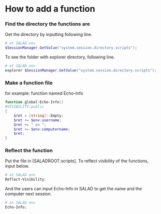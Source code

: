 # How to add a function

### Find the directory the functions are
Get the directory by inputting following line.
``` powershell
# at SALAD env
$SessionManager.GetValue("system.session.directory.scripts");
```

To see the folder with explorer directory, following line.
``` powershell
# at SALAD env
explorer $SessionManager.GetValue("system.session.directory.scripts");
```

### Make a function file
for example: function named Echo-Info

``` powershell:Echo-Info.ps1
function global:Echo-Info()
#VISIBILITY:public
{
    $ret = [string]::Empty;
    $ret += $env:username;
    $ret += " on ";
    $ret += $env:computername;
    $ret;
}
```

### Reflect the function
Put the file in [SALADROOT.scripts].
To reflect visibility of the functions, input below.

``` powershell
# at SALAD env
Reflect-Visibility;
```

And the users can input Echo-Info in SALAD to get the name and the computer next session.
``` powershell
# at SALAD env
Echo-Info;
```
